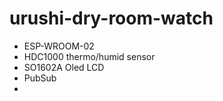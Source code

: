 # urushi-dry-room-watch

- ESP-WROOM-02
- HDC1000 thermo/humid sensor
- SO1602A Oled LCD
- PubSub
- 